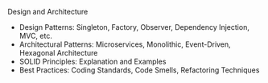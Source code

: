 Design and Architecture

- Design Patterns: Singleton, Factory, Observer, Dependency Injection, MVC, etc.
- Architectural Patterns: Microservices, Monolithic, Event-Driven, Hexagonal Architecture
- SOLID Principles: Explanation and Examples
- Best Practices: Coding Standards, Code Smells, Refactoring Techniques
